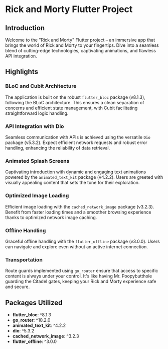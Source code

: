 # Rick and Morty Flutter Project

## Introduction
Welcome to the "Rick and Morty" Flutter project – an immersive app that brings the world of Rick and Morty to your fingertips. Dive into a seamless blend of cutting-edge technologies, captivating animations, and flawless API integration.

## Highlights

### BLoC and Cubit Architecture
The application is built on the robust `flutter_bloc` package (v8.1.3), following the BLoC architecture. This ensures a clean separation of concerns and efficient state management, with Cubit facilitating straightforward logic handling.

### API Integration with Dio
Seamless communication with APIs is achieved using the versatile `Dio` package (v5.3.2). Expect efficient network requests and robust error handling, enhancing the reliability of data retrieval.

### Animated Splash Screens
Captivating introduction with dynamic and engaging text animations powered by the `animated_text_kit` package (v4.2.2). Users are greeted with visually appealing content that sets the tone for their exploration.

### Optimized Image Loading
Efficient image loading with the `cached_network_image` package (v3.2.3). Benefit from faster loading times and a smoother browsing experience thanks to optimized network image caching.

### Offline Handling
Graceful offline handling with the `flutter_offline` package (v3.0.0). Users can navigate and explore even without an active internet connection.

### Transportation
Route guards implemented using `go_router` ensure that access to specific content is always under your control. It's like having Mr. Poopybutthole guarding the Citadel gates, keeping your Rick and Morty experience safe and secure.

## Packages Utilized
- **flutter_bloc**: ^8.1.3
- **go_router**: ^10.2.0
- **animated_text_kit**: ^4.2.2
- **dio**: ^5.3.2
- **cached_network_image**: ^3.2.3
- **flutter_offline**: ^3.0.0

